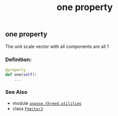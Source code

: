 ﻿---
title: one property
second_title: Aspose.3D for Python via .NET API References
description: 
type: docs
weight: 60
url: /aspose.threed.utilities/fvector3/one/
is_root: false
---

## one property


The unit scale vector with all components are all 1
### Definition:
```python
@property
def one(self):
    ...
```

### See Also
* module [`aspose.threed.utilities`](../../)
* class [`FVector3`](/3d/python-net/aspose.threed.utilities/fvector3)
